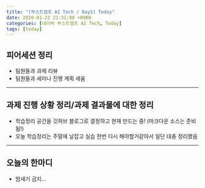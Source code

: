 ```yaml
---
title: "[부스트캠프 AI Tech / Day5] Today"
date: 2020-01-22 21:31:00 +0900
categories: [네이버 부스트캠프 AI Tech, Today]
tags: [today]
---
```



## 피어세션 정리

- 팀원들과 과제 리뷰
- 팀원들과 세미나 진행 계획 세움

---

## 과제 진행 상황 정리/과제 결과물에 대한 정리

- 학습정리 공간을 깃허브 블로그로 결정하고 현재 만드는 중! (마크다운 소스는 준비됨!)
- 오늘 학습정리는 주말에 날잡고 실습 한번 다시 해야할거같아서 일단 대충 정리했음

---

## 오늘의 한마디

- 밤새기 금지...